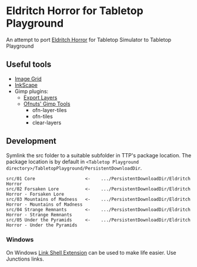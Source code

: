 # Eldritch Horror for Tabletop Playground

An attempt to port [Eldritch Horror](https://steamcommunity.com/sharedfiles/filedetails/?id=2075317062) for Tabletop Simulator to Tabletop Playground

## Useful tools

- [Image Grid](http://www.rw-designer.com/image-grid)
- [InkScape](https://inkscape.org/)
- Gimp plugins:
  - [Export Layers](https://khalim19.github.io/gimp-plugin-export-layers/)
  - [Ofnuts' Gimp Tools](https://sourceforge.net/projects/gimp-tools/files/scripts/)
    - ofn-layer-tiles
    - ofn-tiles
    - clear-layers

## Development

Symlink the src folder to a suitable subfolder in TTP's package location. The package location is by default in `<Tabletop Playground directory>/TabletopPlayground/PersistentDownloadDir`.

```
src/01 Core                   <-    .../PersistentDownloadDir/Eldritch Horror
src/02 Forsaken Lore          <-    .../PersistentDownloadDir/Eldritch Horror - Forsaken Lore
src/03 Mountains of Madness   <-    .../PersistentDownloadDir/Eldritch Horror - Mountains of Madness
src/04 Strange Remnants       <-    .../PersistentDownloadDir/Eldritch Horror - Strange Remnants
src/05 Under the Pyramids     <-    .../PersistentDownloadDir/Eldritch Horror - Under the Pyramids
```

### Windows

On Windows [Link Shell Extension](https://schinagl.priv.at/nt/hardlinkshellext/hardlinkshellext.html) can be used to make life easier. Use Junctions links.
